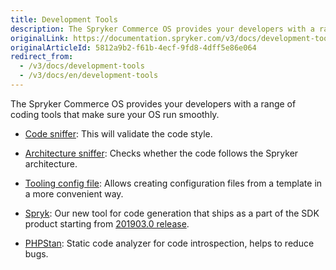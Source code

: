 ```yaml
---
title: Development Tools
description: The Spryker Commerce OS provides your developers with a range of coding tools that make sure your OS run smoothly
originalLink: https://documentation.spryker.com/v3/docs/development-tools
originalArticleId: 5812a9b2-f61b-4ecf-9fd8-4dff5e86e064
redirect_from:
  - /v3/docs/development-tools
  - /v3/docs/en/development-tools
---
```


The Spryker Commerce OS provides your developers with a range of coding tools that make sure your OS run smoothly.

- [Code sniffer](/docs/scos/dev/features/201907.0/sdk/development-tools/code-sniffer.html): This will validate the code style.

- [Architecture sniffer](/docs/scos/dev/features/201907.0/sdk/development-tools/architecture-sniffer.html): Checks whether the code follows the Spryker architecture.

- [Tooling config file](/docs/scos/dev/features/201907.0/sdk/development-tools/tooling-config-file.html): Allows creating configuration files from a template in a more convenient way.

- [Spryk](/docs/scos/dev/features/201907.0/sdk/spryk-code-generator.html): Our new tool for code generation that ships as a part of the SDK product starting from [201903.0 release](/docs/scos/user/intro-to-spryker/{{site.version}}/releases/release-notes/release-notes-201903.0/release-notes-201903.0.html).

- [PHPStan](/docs/scos/dev/features/201907.0/sdk/development-tools/phpstan.html): Static code analyzer for code introspection, helps to reduce bugs.

